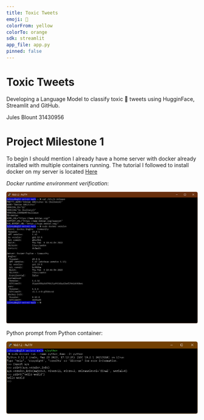 ```yaml
---
title: Toxic Tweets
emoji: 🤢
colorFrom: yellow
colorTo: orange
sdk: streamlit
app_file: app.py
pinned: false
---
```


# Toxic Tweets
Developing a Language Model to classify toxic 🤢 tweets using HugginFace, Streamlit and GitHub.

Jules Blount
31430956


# Project Milestone 1
To begin I should mention I already have a home server with docker already installed with multiple containers running.
The tutorial I followed to install docker on my server is located [Here](https://docs.docker.com/engine/install/debian/)

*Docker runtime environment verification*:

![](images/docker_version.png)

Python prompt from Python container:

![](images/pytrhon_container.png)
